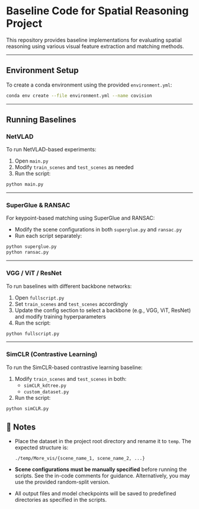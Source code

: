 # Baseline Code for Spatial Reasoning Project

This repository provides baseline implementations for evaluating spatial reasoning using various visual feature extraction and matching methods.

---

## Environment Setup

To create a conda environment using the provided `environment.yml`:

```bash
conda env create --file environment.yml --name covision
```

---

## Running Baselines

### NetVLAD

To run NetVLAD-based experiments:

1. Open `main.py`
2. Modify `train_scenes` and `test_scenes` as needed
3. Run the script:

```bash
python main.py
```

---

### SuperGlue & RANSAC

For keypoint-based matching using SuperGlue and RANSAC:

- Modify the scene configurations in both `superglue.py` and `ransac.py`
- Run each script separately:

```bash
python superglue.py
python ransac.py
```

---

### VGG / ViT / ResNet

To run baselines with different backbone networks:

1. Open `fullscript.py`
2. Set `train_scenes` and `test_scenes` accordingly
3. Update the config section to select a backbone (e.g., VGG, ViT, ResNet) and modify training hyperparameters
4. Run the script:

```bash
python fullscript.py
```

---

### SimCLR (Contrastive Learning)

To run the SimCLR-based contrastive learning baseline:

1. Modify `train_scenes` and `test_scenes` in both:
   - `simCLR_kdtree.py`
   - `custom_dataset.py`
2. Run the script:

```bash
python simCLR.py
```

## 📄 Notes

- Place the dataset in the project root directory and rename it to `temp`. The expected structure is:

  ```
  ./temp/More_vis/{scene_name_1, scene_name_2, ...}
  ```

- **Scene configurations must be manually specified** before running the scripts. See the in-code comments for guidance. Alternatively, you may use the provided random-split version.

- All output files and model checkpoints will be saved to predefined directories as specified in the scripts.